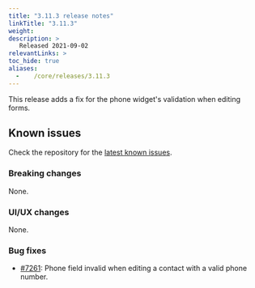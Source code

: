 ```yaml
---
title: "3.11.3 release notes"
linkTitle: "3.11.3"
weight:
description: >
   Released 2021-09-02
relevantLinks: >
toc_hide: true
aliases:
  -    /core/releases/3.11.3
---
```


This release adds a fix for the phone widget's validation when editing forms.

## Known issues

Check the repository for the [latest known issues](https://github.com/medic/cht-core/issues?q=is%3Aissue+label%3A%22Affects%3A+3.11.3%22).

### Breaking changes

None.

### UI/UX changes

None.

### Bug fixes

- [#7261](https://github.com/medic/cht-core/issues/7261): Phone field invalid when editing a contact with a valid phone number.
